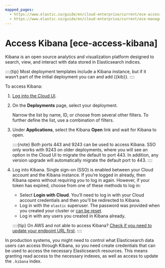 ```yaml
---
mapped_pages:
  - https://www.elastic.co/guide/en/cloud-enterprise/current/ece-access-kibana.html
  - https://www.elastic.co/guide/en/cloud-enterprise/current/ece-manage-kibana.html
---
```


# Access Kibana [ece-access-kibana]

Kibana is an open source analytics and visualization platform designed to search, view, and interact with data stored in Elasticsearch indices.

::::{tip} 
Most deployment templates include a Kibana instance, but if it wasn’t part of the initial deployment you can [](./customize-deployment.md) and add {{kib}}.
::::

To access Kibana:

1. [Log into the Cloud UI](../../../deploy-manage/deploy/cloud-enterprise/log-into-cloud-ui.md).
2. On the **Deployments** page, select your deployment.

    Narrow the list by name, ID, or choose from several other filters. To further define the list, use a combination of filters.

3. Under **Applications**, select the Kibana **Open** link and wait for Kibana to open.

    ::::{note} 
    Both ports 443 and 9243 can be used to access Kibana. SSO only works with 9243 on older deployments, where you will see an option in the Cloud UI to migrate the default to port 443. In addition, any version upgrade will automatically migrate the default port to 443.
    ::::

4. Log into Kibana. Single sign-on (SSO) is enabled between your Cloud account and the Kibana instance. If you’re logged in already, then Kibana opens without requiring you to log in again. However, if your token has expired, choose from one of these methods to log in:

    * Select **Login with Cloud**. You’ll need to log in with your Cloud account credentials and then you’ll be redirected to Kibana.
    * Log in with the `elastic` superuser. The password was provided when you created your cluster or [can be reset](../../../deploy-manage/users-roles/cluster-or-deployment-auth/built-in-users.md).
    * Log in with any users you created in Kibana already.

    ::::{tip} 
    On AWS and not able to access Kibana? [Check if you need to update your endpoint URL first](../../../troubleshoot/deployments/cloud-enterprise/common-issues.md#ece-aws-private-ip).
    ::::

In production systems, you might need to control what Elasticsearch data users can access through Kibana, so you need create credentials that can be used to access the necessary Elasticsearch resources. This means granting read access to the necessary indexes, as well as access to update the `.kibana` index.


